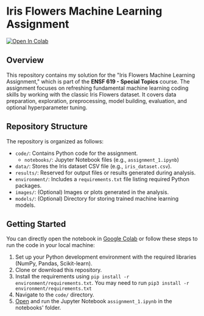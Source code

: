 # Iris Flowers Machine Learning Assignment
[![Open In Colab](https://colab.research.google.com/assets/colab-badge.svg)](https://colab.research.google.com/github/alireza-es/ml-iris-flowers/blob/main/notebooks/assignment_1.ipynb)
## Overview
This repository contains my solution for the "Iris Flowers Machine Learning Assignment," which is part of the **ENSF  619 - Special Topics** course. The assignment focuses on refreshing fundamental machine learning coding skills by working with the classic Iris Flowers dataset. It covers data preparation, exploration, preprocessing, model building, evaluation, and optional hyperparameter tuning.
## Repository Structure
The repository is organized as follows:
- `code/`: Contains Python code for the assignment.
  - `notebooks/`: Jupyter Notebook files (e.g., `assignment_1.ipynb`)
- `data/`: Stores the Iris dataset CSV file (e.g., `iris_dataset.csv`).
- `results/`: Reserved for output files or results generated during analysis.
- `environment/`: Includes a `requirements.txt` file listing required Python packages.
- `images/`: (Optional) Images or plots generated in the analysis.
- `models/`: (Optional) Directory for storing trained machine learning models.

## Getting Started
You can directly open the notebook in  [Google Colab](https://colab.research.google.com/github/alireza-es/ml-iris-flowers/blob/main/notebooks/assignment_1.ipynb) or follow these steps to run the code in your local machine:
1. Set up your Python development environment with the required libraries (NumPy, Pandas, Scikit-learn).
2. Clone or download this repository.
3. Install the requirements using `pip install -r environment/requirements.txt`. You may need to run `pip3 install -r environment/requirements.txt`
4. Navigate to the `code/` directory.
5. [Open](notebooks/assignment_1.ipynb) and run the Jupyter Notebook `assignment_1.ipynb` in the notebooks' folder.

